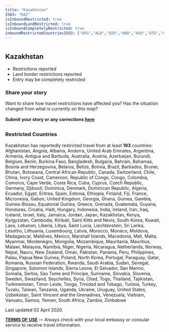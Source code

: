 ```yaml
---
title: "Kazakhstan"
ISO3: "KAZ"
isInboundRestricted: true
isInboundLandRestricted: true
isInboundCompletelyRestricted: true
inboundRestrictedCountriesISO3: ["AFG","ALB","DZA","AND","AGO","ATG","ARG","ARM","AUS","AUT","AZE","BHS","BHR","BGD","BRB","BLR","BEL","BLZ","BEN","BTN","BOL","BIH","BWA","BRA","BRN","BGR","BFA","BDI","KHM","CMR","CAN","CPV","CAF","TCD","CHL","CHN","COL","COM","COG","COD","CRI","CIV","HRV","CUB","CYP","CZE","DNK","DJI","DMA","DOM","ECU","EGY","SLV","GNQ","ERI","EST","ETH","FJI","FIN","FRA","GAB","GMB","GEO","DEU","GHA","GRC","GRD","GTM","GIN","GNB","GUY","HTI","HND","HUN","ISL","IND","IDN","IRN","IRQ","IRL","ISR","ITA","JAM","JPN","JOR","KAZ","KEN","KIR","PRK","KOR","KWT","KGZ","LAO","LVA","LBN","LSO","LBR","LBY","LIE","LTU","LUX","MKD","MDG","MWI","MYS","MDV","MLI","MLT","MHL","MRT","MUS","MEX","FSM","MDA","MCO","MNG","MNE","MAR","MOZ","MMR","NAM","NRU","NPL","NLD","NZL","NIC","NER","NGA","NOR","OMN","PAK","PLW","PAN","PNG","PRY","PER","PHL","POL","PRT","QAT","ROU","RUS","RWA","KNA","LCA","VCT","WSM","SMR","STP","SAU","SEN","SRB","SYC","SLE","SGP","SVK","SVN","SLB","SOM","ZAF","ESP","LKA","SDN","SUR","SWZ","SWE","CHE","SYR","TJK","TZA","THA","TLS","TGO","TON","TTO","TUN","TUR","TKM","TWN","TUV","UGA","UKR","ARE","GBR","USA","URY","UZB","VUT","VEN","VNM","YEM","ZMB","ZWE"]
---
```


# <h2 class="ModalContent__Header">Kazakhstan</h2>

* <div class="Badge ModalContent__Badge--PartialRestrictions">Restrictions reported</div>
* <div class="Badge ModalContent__Badge--LandRestrictions">Land border restrictions reported</div>
* <div class="Badge ModalContent__Badge--CompleteRestrictions">Entry may be completely restricted</div>

<h3 class="ModalContent__SubHeader">Share your story</h3>
<p>Want to share how travel restrictions have affected you? Has the situation changed from what is currently on this map? <br/><br/><strong>Submit your story or any corrections <a href="https://forms.gle/9WuvQPAHg4ReRZLN6" target="_blank" rel="noopener noreferrer">here</a></strong></p>

## <h3 class="ModalContent__SubHeader">Restricted Countries</h3>
<p>Kazakhstan has reportedly restricted travel from at least <strong>193</strong> countries: Afghanistan, Angola, Albania, Andorra, United Arab Emirates, Argentina, Armenia, Antigua and Barbuda, Australia, Austria, Azerbaijan, Burundi, Belgium, Benin, Burkina Faso, Bangladesh, Bulgaria, Bahrain, Bahamas, Bosnia and Herzegovina, Belarus, Belize, Bolivia, Brazil, Barbados, Brunei, Bhutan, Botswana, Central African Republic, Canada, Switzerland, Chile, China, Ivory Coast, Cameroon, Republic of Congo, Congo, Colombia, Comoros, Cape Verde, Costa Rica, Cuba, Cyprus, Czech Republic, Germany, Djibouti, Dominica, Denmark, Dominican Republic, Algeria, Ecuador, Egypt, Eritrea, Spain, Estonia, Ethiopia, Finland, Fiji, France, Micronesia, Gabon, United Kingdom, Georgia, Ghana, Guinea, Gambia, Guinea-Bissau, Equatorial Guinea, Greece, Grenada, Guatemala, Guyana, Honduras, Croatia, Haiti, Hungary, Indonesia, India, Ireland, Iran, Iraq, Iceland, Israel, Italy, Jamaica, Jordan, Japan, Kazakhstan, Kenya, Kyrgyzstan, Cambodia, Kiribati, Saint Kitts and Nevis, South Korea, Kuwait, Laos, Lebanon, Liberia, Libya, Saint Lucia, Liechtenstein, Sri Lanka, Lesotho, Lithuania, Luxembourg, Latvia, Morocco, Monaco, Moldova, Madagascar, Maldives, Mexico, Marshall Islands, Macedonia, Mali, Malta, Myanmar, Montenegro, Mongolia, Mozambique, Mauritania, Mauritius, Malawi, Malaysia, Namibia, Niger, Nigeria, Nicaragua, Netherlands, Norway, Nepal, Nauru, New Zealand, Oman, Pakistan, Panama, Peru, Philippines, Palau, Papua New Guinea, Poland, North Korea, Portugal, Paraguay, Qatar, Romania, Russian Federation, Rwanda, Saudi Arabia, Sudan, Senegal, Singapore, Solomon Islands, Sierra Leone, El Salvador, San Marino, Somalia, Serbia, Sao Tome and Principe, Suriname, Slovakia, Slovenia, Sweden, Swaziland, Seychelles, Syria, Chad, Togo, Thailand, Tajikistan, Turkmenistan, Timor-Leste, Tonga, Trinidad and Tobago, Tunisia, Turkey, Tuvalu, Taiwan, Tanzania, Uganda, Ukraine, Uruguay, United States, Uzbekistan, Saint Vincent and the Grenadines, Venezuela, Vietnam, Vanuatu, Samoa, Yemen, South Africa, Zambia, Zimbabwe</p>

<p>Last updated 02 April 2020.</p>
<p><strong><a href="https://restrictedtravelmap.com/terms" target="_blank" rel="noopener noreferrer">TERMS OF USE</a></strong> — Always check with your local embassy or consular service to receive travel information.</p>
